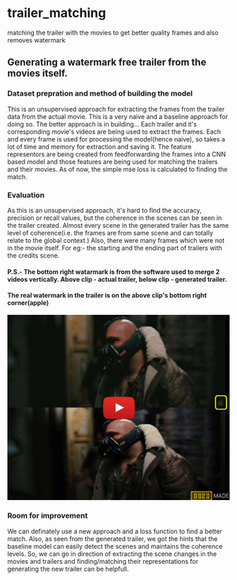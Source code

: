 # trailer_matching
matching the trailer with the movies to get better quality frames and also removes watermark

## Generating a watermark free trailer from the movies itself.
### 


[//]: # (Image References)
[image1]: ./examples/thumbnail.jpg
[image2]: ./examples/thumbnail_video.jpg
[video1]: ./project_video.mp4


### Dataset prepration and method of building the model

This is an unsupervised approach for extracting the frames from the trailer data from the actual movie. This is a very naive and a baseline approach for doing so. The better approach is in building...
Each trailer and it's corresponding movie's videos are being used to extract the frames. Each and every frame is used for processing the model(hence naive), so takes a lot of time and memory for extraction and saving it.
The feature representors are being created from feedforwarding the frames into a CNN based model and those features are being used for matching the trailers and their movies.
As of now, the simple mse loss is calculated to finding the match. 

### Evaluation

As this is an unsupervised approach, it's hard to find the accuracy, precision or recall values, but the coherence in the scenes can be seen in the trailer created. 
Almost every scene in the generated trailer has the same level of coherence(i.e. the frames are from same scene and can totally relate to the global context.) 
Also, there were many frames which were not in the movie itself. For eg:- the starting and the ending part of trailers with the credits scene. 

#### P.S.- The bottom right watarmark is from the software used to merge 2 videos vertically. Above clip - actual trailer, below clip - generated trailer.
#### The real watermark in the trailer is on the above clip's bottom right corner(apple)
[![Watch the video][image2]](https://youtu.be/ICU_AWpmCP4)


### Room for improvement

We can definately use a new approach and a loss function to find a better match. Also, as seen from the generated trailer, we got the hints that the baseline model can easily detect the scenes and maintains the coherence levels.
So, we can go in direction of extracting the scene changes in the movies and trailers and finding/matching their representations for generating the new trailer can be helpfull.
